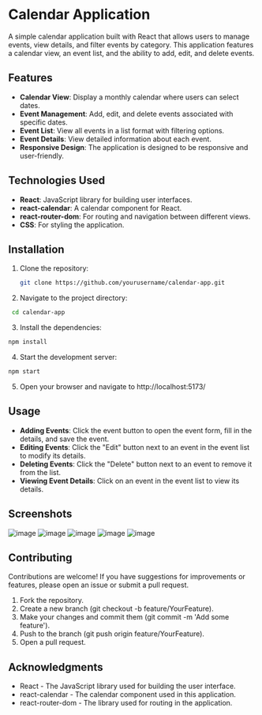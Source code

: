 # Calendar Application

A simple calendar application built with React that allows users to manage events, view details, and filter events by category. This application features a calendar view, an event list, and the ability to add, edit, and delete events.

## Features

- **Calendar View**: Display a monthly calendar where users can select dates.
- **Event Management**: Add, edit, and delete events associated with specific dates.
- **Event List**: View all events in a list format with filtering options.
- **Event Details**: View detailed information about each event.
- **Responsive Design**: The application is designed to be responsive and user-friendly.

## Technologies Used

- **React**: JavaScript library for building user interfaces.
- **react-calendar**: A calendar component for React.
- **react-router-dom**: For routing and navigation between different views.
- **CSS**: For styling the application.

## Installation

1. Clone the repository:
   ```bash
   git clone https://github.com/yourusername/calendar-app.git

2. Navigate to the project directory:
  ```bash
   cd calendar-app
```

3. Install the dependencies:
  ```bash
  npm install
```

4. Start the development server:
  ```bash
  npm start
```

5. Open your browser and navigate to http://localhost:5173/

## Usage
- **Adding Events**: Click the event button to open the event form, fill in the details, and save the event.
- **Editing Events**: Click the "Edit" button next to an event in the event list to modify its details.
- **Deleting Events**: Click the "Delete" button next to an event to remove it from the list.
- **Viewing Event Details**: Click on an event in the event list to view its details.

## Screenshots
![image](https://github.com/user-attachments/assets/3fee1266-4902-42cd-a154-8c42782d4e3c)
![image](https://github.com/user-attachments/assets/3863c5a0-50d5-4f31-b1ea-691ad6593511)
![image](https://github.com/user-attachments/assets/d4969560-72c7-414d-80fd-98a7f1bee4d2)
![image](https://github.com/user-attachments/assets/ce530d99-db9b-4d57-a0dd-99c64e0a39f4)
![image](https://github.com/user-attachments/assets/d1decd25-22bd-4b68-accc-afe84b589f3b)

## Contributing
Contributions are welcome! If you have suggestions for improvements or features, please open an issue or submit a pull request.
1. Fork the repository.
2. Create a new branch (git checkout -b feature/YourFeature).
3. Make your changes and commit them (git commit -m 'Add some feature').
4. Push to the branch (git push origin feature/YourFeature).
5. Open a pull request.

## Acknowledgments
- React - The JavaScript library used for building the user interface.
- react-calendar - The calendar component used in this application.
- react-router-dom - The library used for routing in the application.
